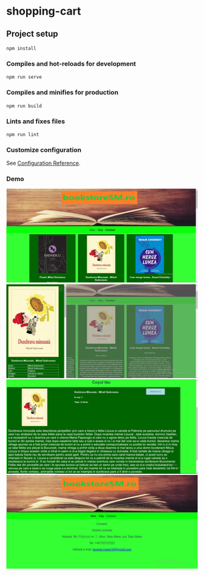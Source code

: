# shopping-cart

## Project setup
```
npm install
```

### Compiles and hot-reloads for development
```
npm run serve
```

### Compiles and minifies for production
```
npm run build
```

### Lints and fixes files
```
npm run lint
```

### Customize configuration
See [Configuration Reference](https://cli.vuejs.org/config/).

### Demo
![Alt text](https://github.com/Hutzel-Levente-30021/td/blob/main/Proiect/shopping-cart/src/assets/screenshots/home.jpg)
![Alt text](https://github.com/Hutzel-Levente-30021/td/blob/main/Proiect/shopping-cart/src/assets/screenshots/home_drawer.jpg)
![Alt text](https://github.com/Hutzel-Levente-30021/td/blob/main/Proiect/shopping-cart/src/assets/screenshots/cart.jpg)
![Alt text](https://github.com/Hutzel-Levente-30021/td/blob/main/Proiect/shopping-cart/src/assets/screenshots/contact.jpg)
